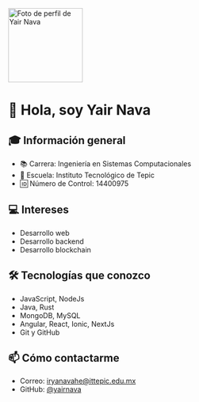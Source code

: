 <img src="https://avatars.githubusercontent.com/u/27718680?v=4" width="150" alt="Foto de perfil de Yair Nava" />

# 👋 Hola, soy Yair Nava

## 🎓 Información general
- 📚 Carrera: Ingeniería en Sistemas Computacionales
- 🏫 Escuela: Instituto Tecnológico de Tepic
- 🆔 Número de Control: 14400975

## 💻 Intereses
- Desarrollo web
- Desarrollo backend
- Desarrollo blockchain

## 🛠 Tecnologías que conozco
- JavaScript, NodeJs
- Java, Rust
- MongoDB, MySQL
- Angular, React, Ionic, NextJs
- Git y GitHub

## 📫 Cómo contactarme
- Correo: iryanavahe@ittepic.edu.mx
- GitHub: [@yairnava](https://github.com/yaairnaavaa)